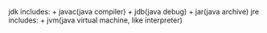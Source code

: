 jdk includes:
    + javac(java compiler)
    + jdb(java debug)
    + jar(java archive)
jre includes:
    + jvm(java virtual machine, like interpreter)
   
